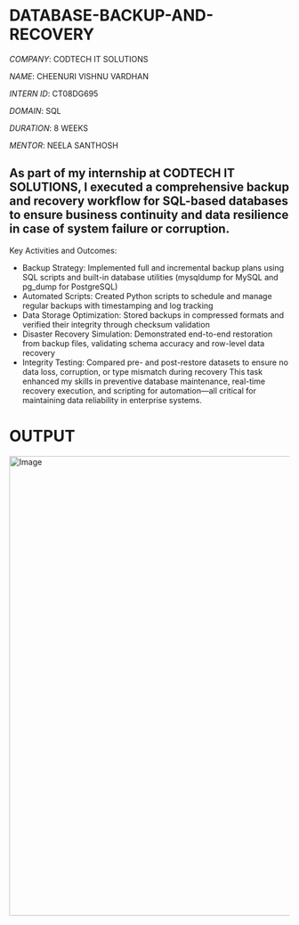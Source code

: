 # DATABASE-BACKUP-AND-RECOVERY

*COMPANY*: CODTECH IT SOLUTIONS

*NAME*: CHEENURI VISHNU VARDHAN

*INTERN ID*: CT08DG695

*DOMAIN*: SQL

*DURATION*: 8 WEEKS

*MENTOR*: NEELA SANTHOSH
## As part of my internship at CODTECH IT SOLUTIONS, I executed a comprehensive backup and recovery workflow for SQL-based databases to ensure business continuity and data resilience in case of system failure or corruption.
Key Activities and Outcomes:
-  Backup Strategy: Implemented full and incremental backup plans using SQL scripts and built-in database utilities (mysqldump for MySQL and pg_dump for PostgreSQL)
-  Automated Scripts: Created Python scripts to schedule and manage regular backups with timestamping and log tracking
-  Data Storage Optimization: Stored backups in compressed formats and verified their integrity through checksum validation
-  Disaster Recovery Simulation: Demonstrated end-to-end restoration from backup files, validating schema accuracy and row-level data recovery
-  Integrity Testing: Compared pre- and post-restore datasets to ensure no data loss, corruption, or type mismatch during recovery
This task enhanced my skills in preventive database maintenance, real-time recovery execution, and scripting for automation—all critical for maintaining data reliability in enterprise systems.

# OUTPUT

<img width="1805" height="826" alt="Image" src="https://github.com/user-attachments/assets/65bc9263-1db1-4ae1-b022-4198d47010fe" />
